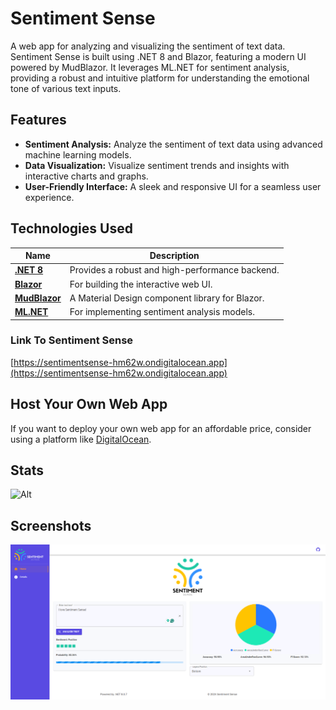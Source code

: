 # Sentiment Sense

A web app for analyzing and visualizing the sentiment of text data. Sentiment Sense is built using .NET 8 and Blazor, featuring a modern UI powered by MudBlazor. It leverages ML.NET for sentiment analysis, providing a robust and intuitive platform for understanding the emotional tone of various text inputs.

## Features

- **Sentiment Analysis:** Analyze the sentiment of text data using advanced machine learning models.
- **Data Visualization:** Visualize sentiment trends and insights with interactive charts and graphs.
- **User-Friendly Interface:** A sleek and responsive UI for a seamless user experience.

## Technologies Used
| Name | Description |
| ------------- | ------------- |
| **[.NET 8](https://dotnet.microsoft.com/en-us/download/dotnet/8.0)** | Provides a robust and high-performance backend. |
| **[Blazor](https://github.com/dotnet/blazor)** | For building the interactive web UI. |
| **[MudBlazor](https://github.com/MudBlazor/MudBlazor)** | A Material Design component library for Blazor. |
| **[ML.NET](https://github.com/dotnet/machinelearning)** | For implementing sentiment analysis models. |

### Link To Sentiment Sense
[https://sentimentsense-hm62w.ondigitalocean.app](https://sentimentsense-hm62w.ondigitalocean.app)

## Host Your Own Web App

If you want to deploy your own web app for an affordable price, consider using a platform like [DigitalOcean](https://www.digitalocean.com).

## Stats
![Alt](https://repobeats.axiom.co/api/embed/b8f7e490cb4a6378da05c85b6b5c55c7cd279c29.svg "Repobeats analytics image")


## Screenshots

![image](/Documentation/Images/home-pg.png)